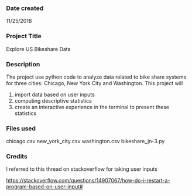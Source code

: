 ### Date created
11/25/2018

### Project Title
Explore US Bikeshare Data

### Description
The project use python code to analyze data related to bike share systems for three cities: Chicago, New York City and Washington.
This project will
1) import data based on user inputs
2) computing descriptive statistics
3) create an interactive experience in the terminal to present these statistics

### Files used
chicago.csv
new_york_city.csv
washington.csv
bikeshare_jn-3.py

### Credits
I referred to this thread on stackoverflow for taking user inputs

https://stackoverflow.com/questions/14907067/how-do-i-restart-a-program-based-on-user-input#

